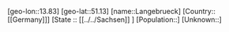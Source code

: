 ﻿---
location: [51.13,13.83]
mapzoom: [7,12] 
mapmarker: city 
type: City
tags:
- geo/City


SpocWebEntityId: 31814
isDeleted: false
confidential: public

---
[geo-lon::13.83]
[geo-lat::51.13]
[name::Langebrueck]
[Country::[[Germany]]]
[State :: [[../../Sachsen]] ]
[Population::]
[Unknown::]

